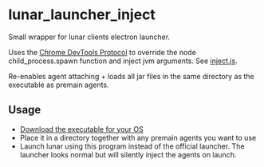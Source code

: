 # lunar_launcher_inject
Small wrapper for lunar clients electron launcher.

Uses the [Chrome DevTools Protocol](https://chromedevtools.github.io/devtools-protocol/)
to override the node child_process.spawn function and inject jvm arguments. See [inject.js](inject.js).

Re-enables agent attaching + loads all jar files in the same directory as the executable as premain agents.

## Usage
* [Download the executable for your OS](https://github.com/Nilsen84/lunar_launcher_inject/releases)
* Place it in a directory together with any premain agents you want to use
* Launch lunar using this program instead of the official launcher. The launcher looks normal but will silently inject the agents on launch.
